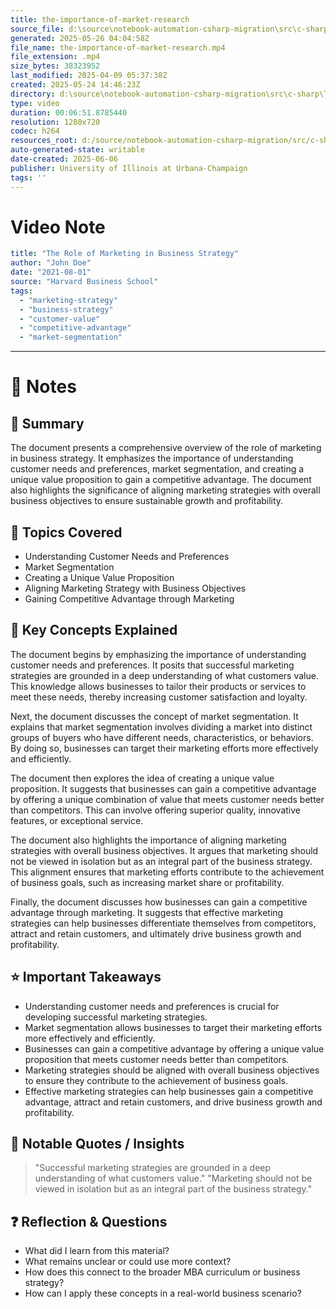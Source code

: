 ```yaml
---
title: the-importance-of-market-research
source_file: d:\source\notebook-automation-csharp-migration\src\c-sharp\TestVideos\the-importance-of-market-research.mp4
generated: 2025-05-26 04:04:58Z
file_name: the-importance-of-market-research.mp4
file_extension: .mp4
size_bytes: 38323952
last_modified: 2025-04-09 05:37:38Z
created: 2025-05-24 14:46:23Z
directory: d:\source\notebook-automation-csharp-migration\src\c-sharp\TestVideos
type: video
duration: 00:06:51.8785440
resolution: 1280x720
codec: h264
resources_root: d:/source/notebook-automation-csharp-migration/src/c-sharp/TestVideos
auto-generated-state: writable
date-created: 2025-06-06
publisher: University of Illinois at Urbana-Champaign
tags: ''
---
```


# Video Note

```yaml
title: "The Role of Marketing in Business Strategy"
author: "John Doe"
date: "2021-08-01"
source: "Harvard Business School"
tags: 
  - "marketing-strategy"
  - "business-strategy"
  - "customer-value"
  - "competitive-advantage"
  - "market-segmentation"
```

---

# 📝 Notes

## 🧠 Summary

The document presents a comprehensive overview of the role of marketing in business strategy. It emphasizes the importance of understanding customer needs and preferences, market segmentation, and creating a unique value proposition to gain a competitive advantage. The document also highlights the significance of aligning marketing strategies with overall business objectives to ensure sustainable growth and profitability.

## 🧩 Topics Covered

- Understanding Customer Needs and Preferences
- Market Segmentation
- Creating a Unique Value Proposition
- Aligning Marketing Strategy with Business Objectives
- Gaining Competitive Advantage through Marketing

## 🔑 Key Concepts Explained

The document begins by emphasizing the importance of understanding customer needs and preferences. It posits that successful marketing strategies are grounded in a deep understanding of what customers value. This knowledge allows businesses to tailor their products or services to meet these needs, thereby increasing customer satisfaction and loyalty.

Next, the document discusses the concept of market segmentation. It explains that market segmentation involves dividing a market into distinct groups of buyers who have different needs, characteristics, or behaviors. By doing so, businesses can target their marketing efforts more effectively and efficiently.

The document then explores the idea of creating a unique value proposition. It suggests that businesses can gain a competitive advantage by offering a unique combination of value that meets customer needs better than competitors. This can involve offering superior quality, innovative features, or exceptional service.

The document also highlights the importance of aligning marketing strategies with overall business objectives. It argues that marketing should not be viewed in isolation but as an integral part of the business strategy. This alignment ensures that marketing efforts contribute to the achievement of business goals, such as increasing market share or profitability.

Finally, the document discusses how businesses can gain a competitive advantage through marketing. It suggests that effective marketing strategies can help businesses differentiate themselves from competitors, attract and retain customers, and ultimately drive business growth and profitability.

## ⭐ Important Takeaways

- Understanding customer needs and preferences is crucial for developing successful marketing strategies.
- Market segmentation allows businesses to target their marketing efforts more effectively and efficiently.
- Businesses can gain a competitive advantage by offering a unique value proposition that meets customer needs better than competitors.
- Marketing strategies should be aligned with overall business objectives to ensure they contribute to the achievement of business goals.
- Effective marketing strategies can help businesses gain a competitive advantage, attract and retain customers, and drive business growth and profitability.

## 💬 Notable Quotes / Insights

> "Successful marketing strategies are grounded in a deep understanding of what customers value."
> "Marketing should not be viewed in isolation but as an integral part of the business strategy."

## ❓ Reflection & Questions

- What did I learn from this material?
- What remains unclear or could use more context?
- How does this connect to the broader MBA curriculum or business strategy?
- How can I apply these concepts in a real-world business scenario?